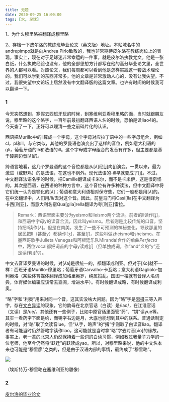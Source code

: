 ```yaml
---
title: 无题
date: 2020-09-25 16:00:00
tags: [水, 足球]
---
```


1、为什么穆里略被翻译成穆里略

2、存档一下皮尔洛的教练班毕业论文（英文版）地址。本站域名中的andrepimpo就是向Andrea Pirlo致敬的，我也非常期待皮尔洛在教练岗位上的表现。事实上，现在对于足球迷非常幸运的一件事，就是皮尔洛执教尤文。他是一张白纸，什么执教经验也没有，他的全部思想方针都写在他的高分毕业论文里，全世界的人都可以看。对照论文，我们每周都可以看到他是怎样实践这一套战术理论的。我们可以学到的东西非常多。他的文章是非常激动人心的，没有让我失望。不过，我很失望中文论坛上居然没有中文翻译版的这篇文章。也许有时间的时候我可以翻译一下。

<!--more-->

### 1

今天突然想到，寒假去西班牙玩的时候，到塞维利亚看穆里略的画，当时就跟朋友说，穆里略的这个略字，一百年前最初翻译西语人名的时候，恐怕是读liao4的。今天查了一下，正好可以理清一些之前碎片化的认识。

西语把Murillo中的ll算成一个字母，这个字母对应拉丁语中的一些字母组合，例如cl，pl和ll。与它类似，其他的罗曼语也演变出了这样的音位，例如意大利语的gli，葡萄牙语的lh和法语的ill。这个字母或字母组合的发音有许多，但主要都是基于[硬腭边音[ʎ]](https://en.wikipedia.org/wiki/Voiced_palatal_lateral_approximant)的。

跨语言地看，这几个罗曼语的这个音位都是从[ʎ]经[ʝ]向[j]演变。一贯以来，最为激进（或野鸡）的是法语，在这也不例外。现代法语的-ill早就变成了[j]。不过，中文翻译法语名字的时候，把Camille翻译成卡米尔，而不是卡米伊，这是很奇怪的。其次是西语，在西语的种种方言中，这个音位有许多种读法，但中文翻译中将它们统一认为是颚化的[ʎ]；葡语和意大利语相对保守些，它们一般都是用[ʎ]的。在中文翻译中，人们用/li/去对这个音。因此，前皇马门将Casi[lla]在中文翻译为卡西[利亚]，而意大利名宿Qua[glia]rella翻译为夸[利亚]雷拉。

> Remark：西语里面主要分为yeísmo和lleísmo两个流派。前者的ll读作[ʝ]，和西语中字母y的读音合流，因此叫yeísmo。后者则是比较传统的口音，坚持把ll读作[ʎ]。但是在南美，发生了一些不可预测的神秘变化，导致那里的居民把ll（甚至y）都读作[ʒ]，甚至[ʃ]。这些叫做zheismo和sheismo。在墨西哥歌手Julieta Venegas和阿根廷乐队Miranda!合作的单曲*Perfecta*中，两位vocal都把词首的字母y读成[ʃ]（但单独成词，作“and”义的“y”还是读作[j]的）。

中文去音译罗曼语的时候，对[ʎa]是很统一的，都翻译成利亚。但对于[ʎo]就不一样：西班牙语Murillo-穆里略；葡萄牙语Carvalho-卡瓦略；意大利语Gagliolo-加利奥洛（某些体育媒体翻译成加格里奥罗，纯属捣乱。国图一楼就有音译人名词典，体育媒体编辑应该常去查阅，增进水平）。有时候翻译成略，有时候翻译成利奥。

“略”字和“利奥”用来对同一个音，这其实没啥大问题。因为“略”字是[宕摄](https://zh.wikipedia.org/wiki/%E5%AE%95%E6%94%9D)三等入声字，存在[文白异读](https://zh.wikipedia.org/wiki/%E6%96%87%E7%99%BD%E5%BC%82%E8%AF%BB)的现象，它的韵母在北京官话（白读）是/iao/，在江淮官话（文读）是/ue/。其他还有一些例子，比如中原官话里面管“药”、“钥”读yue等。其实一看药字下面是约，而钥字右边是月，大底也能想到其中的联系。普通话制定的时候，对“略”取了文读音lue，但“从手，略声”的“撂”字则取了白读音liao。翻译者有可能当时仍然管略字读作liao，这可能就是当时拿“略”字去对音[ʎo]的缘故。事实上，老一辈的北京人仍然保持着一些词的白读习惯，例如教过我量子力学的一位老师，他至今仍然将“跃迁”的跃读成yao。所以，对穆里略来说，他的中文名本来也可能是“穆里廖”之类的，但是由于汉语内部的事情，最终成了“穆里略”。

![](https://cdn.mathpix.com/snip/images/XpRVinEPB9YlDlOJXzI3d8f0BYrk3LZL90K8DePIRdM.original.fullsize.png)

（埃斯特万-穆里略在塞维利亚的雕像）

### 2

[皮尔洛的毕业论文](https://juvecanal.com/articles/my-football-by-andrea-pirlo/)